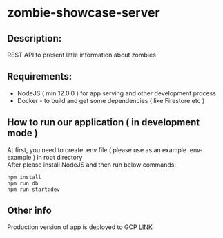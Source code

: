 # zombie-showcase-server

## Description:
REST API to present little information about zombies

## Requirements:
- NodeJS ( min 12.0.0 ) for app serving and other development process
- Docker - to build and get some dependencies ( like Firestore etc )

## How to run our application ( in development mode )
At first, you need to create .env file ( please use as an example .env-example ) in root directory <br/>
After please install NodeJS and then run below commands:
```
npm install
npm run db
npm run start:dev
```

## Other info
Production version of app is deployed to GCP [LINK](https://zombie-showcase-server-kgptm5ui3q-ey.a.run.app)
